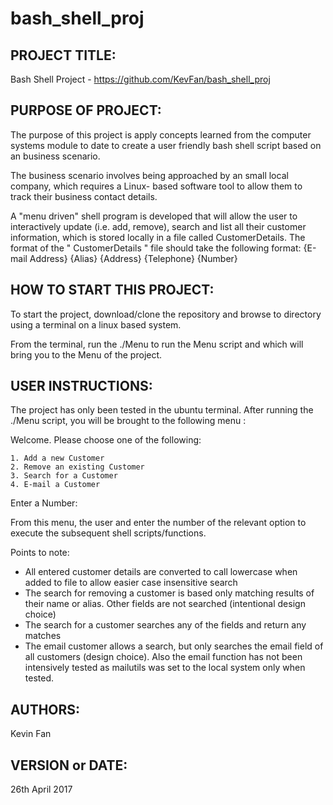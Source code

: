 # bash_shell_proj

PROJECT TITLE:
---------------------------

Bash Shell Project - https://github.com/KevFan/bash_shell_proj


PURPOSE OF PROJECT:
------------------------------
The purpose of this project is apply concepts learned from the computer systems module to date to create a user friendly bash shell script based on an business scenario.

The business scenario involves being approached by an small local company, which requires a Linux- based software tool to allow them to track their business contact details.

A "menu driven" shell program is developed that will allow the user to interactively update (i.e. add, remove), search and list all their customer information, which is stored locally in a file called CustomerDetails.
The format of the " CustomerDetails " file should take the following format:
{E-mail Address}	{Alias}		{Address}		{Telephone}		{Number}


HOW TO START THIS PROJECT:
-------------------------------
To start the project, download/clone the repository and browse to directory using a terminal on a linux based system.

From the terminal, run the ./Menu to run the Menu script and which will bring you to the Menu of the project.


USER INSTRUCTIONS:
----------------------------------
The project has only been tested in the ubuntu terminal. After running the ./Menu script, you will be brought to the following menu :


Welcome. Please choose one of the following:

	1. Add a new Customer
	2. Remove an existing Customer
	3. Search for a Customer
	4. E-mail a Customer

Enter a Number:


From this menu, the user and enter the number of the relevant option to execute the subsequent shell scripts/functions. 

Points to note:
* All entered customer details are converted to call lowercase when added to file to allow easier case insensitive search 
* The search for removing a customer is based only matching results of their name or alias. Other fields are not searched (intentional design choice)
* The search for a customer searches any of the fields and return any matches 
* The email customer allows a search, but only searches the email field of all customers (design choice). Also the email function has not been intensively tested as mailutils was set to the local system only when tested.


AUTHORS:
-----------------
Kevin Fan


VERSION or DATE:
------------------------------------
 26th April 2017
